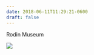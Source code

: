 ```yaml
---
date: 2018-06-11T11:29:21-0600
draft: false
---
```




Rodin Museum

![](/images/2018/a5429a47c7.jpg)




